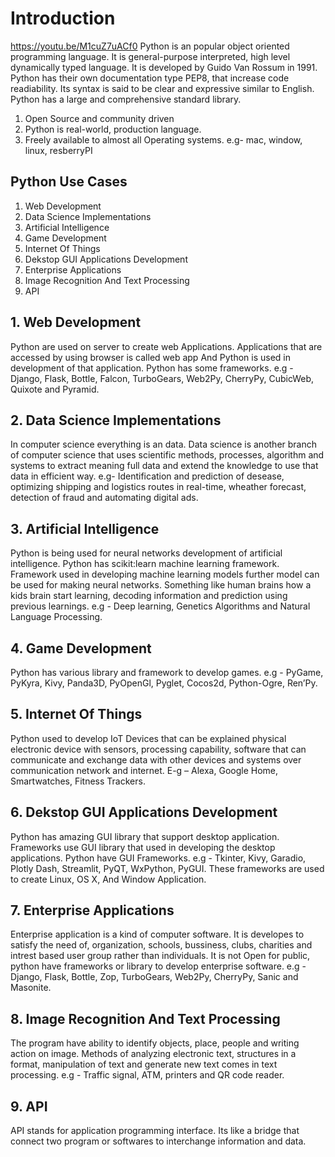 # Introduction
https://youtu.be/M1cuZ7uACf0
Python is an popular object oriented programming language. It is general-purpose interpreted, high level dynamically typed language. It is developed by Guido Van Rossum in 1991.  Python has their own documentation type PEP8, that increase code readiability. Its syntax is said to be clear and expressive
similar to English. Python has a large and comprehensive standard library. 
1. Open Source and community driven
2. Python is real-world, production language.
3. Freely available to almost all Operating systems. e.g- mac, window, linux, resberryPI

## Python Use Cases
1. Web Development
2. Data Science Implementations
3. Artificial Intelligence
4. Game Development
5. Internet Of Things
6. Dekstop GUI Applications Development
7. Enterprise Applications
8. Image Recognition And Text Processing
9. API 

## 1. Web Development
 Python are used on server to create web Applications. Applications that are accessed by using browser is called web app And Python is used in development of that application.  Python has some frameworks.  e.g  - Django, Flask, Bottle, Falcon, TurboGears, Web2Py, CherryPy, CubicWeb, Quixote and Pyramid. 
 
 ## 2. Data Science Implementations 
 In computer science everything is an data. Data science is another branch of computer science that uses scientific methods, processes, algorithm  and systems to extract meaning full data and extend the knowledge to use that data in efficient way. e.g- Identification and prediction of desease, optimizing shipping and logistics routes in real-time, wheather forecast, detection of fraud and automating digital ads.
 
 ## 3. Artificial Intelligence
 Python is being used for neural networks development of artificial intelligence. Python has  scikit:learn machine learning framework. Framework used in developing machine learning models further model can be used for making neural networks. Something like human brains how a kids brain start learning, decoding information and prediction using previous learnings. e.g  -  Deep learning, Genetics Algorithms and Natural Language Processing.
 
 ## 4. Game Development
 Python has various library and framework to develop games. e.g   - PyGame, PyKyra, Kivy, Panda3D, PyOpenGl, Pyglet, Cocos2d, Python-Ogre, Ren’Py.
 
 ## 5. Internet Of Things 
 Python used to develop IoT Devices that can be explained physical electronic device with sensors, processing capability, software that can communicate and exchange data with other devices and systems over communication network and internet. E-g – Alexa, Google Home, Smartwatches, Fitness Trackers.
 
 ## 6. Dekstop GUI Applications Development
 Python has amazing GUI library that support desktop application. Frameworks use GUI library that used in developing the desktop applications. Python have GUI Frameworks. e.g  -  Tkinter, Kivy, Garadio, Plotly Dash, Streamlit, PyQT, WxPython, PyGUI. These frameworks are used to create Linux, OS X, And Window Application.
 
 ## 7. Enterprise Applications
 Enterprise application is a kind of computer software. It is developes to satisfy the need of, organization, schools, bussiness, clubs, charities and intrest based user group rather than individuals. It is not Open for public, python have frameworks or library to develop enterprise software. e.g  - Django, Flask, Bottle, Zop, TurboGears, Web2Py, CherryPy, Sanic and Masonite.
 
 ## 8. Image Recognition And Text Processing
 The program have ability to identify objects, place, people and writing action on image. Methods of analyzing electronic text, structures in a format, manipulation of text and generate new text  comes in text processing. e.g -  Traffic signal, ATM, printers and QR code reader.
 
 ## 9. API 
 API stands for application programming interface. Its like a bridge that connect two program or softwares to interchange information and data.
 
